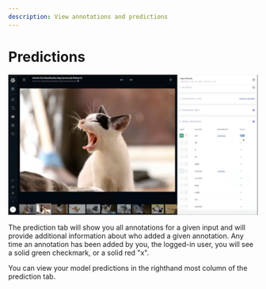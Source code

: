 ```yaml
---
description: View annotations and predictions
---
```


# Predictions

![The predictions lets you view annotations and predictions in one place.](../../.gitbook/assets/predictions-tab.jpg)

The prediction tab will show you all annotations for a given input and will provide additional information about who added a given annotation. Any time an annotation has been added by you, the logged-in user, you will see a solid green checkmark, or a solid red "x".

You can view your model predictions in the righthand most column of the prediction tab.

